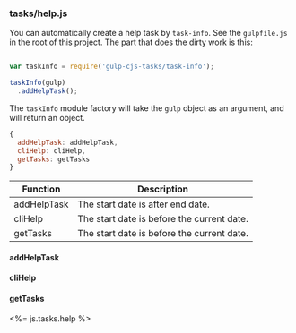 ### tasks/help.js

You can automatically create a help task by `task-info`. See the `gulpfile.js` in the root of this project. The part that does the dirty work is this:

```js

var taskInfo = require('gulp-cjs-tasks/task-info');

taskInfo(gulp)
  .addHelpTask();

```

The `taskInfo` module factory will take the `gulp` object as an argument, and will
return an object.

```js
{
  addHelpTask: addHelpTask,
  cliHelp: cliHelp,
  getTasks: getTasks
}
```

Function | Description
---------- | -------------
addHelpTask | The start date is after end date.
cliHelp | The start date is before the current date.
getTasks | The start date is before the current date.


#### addHelpTask

#### cliHelp

#### getTasks


<%= js.tasks.help %>
